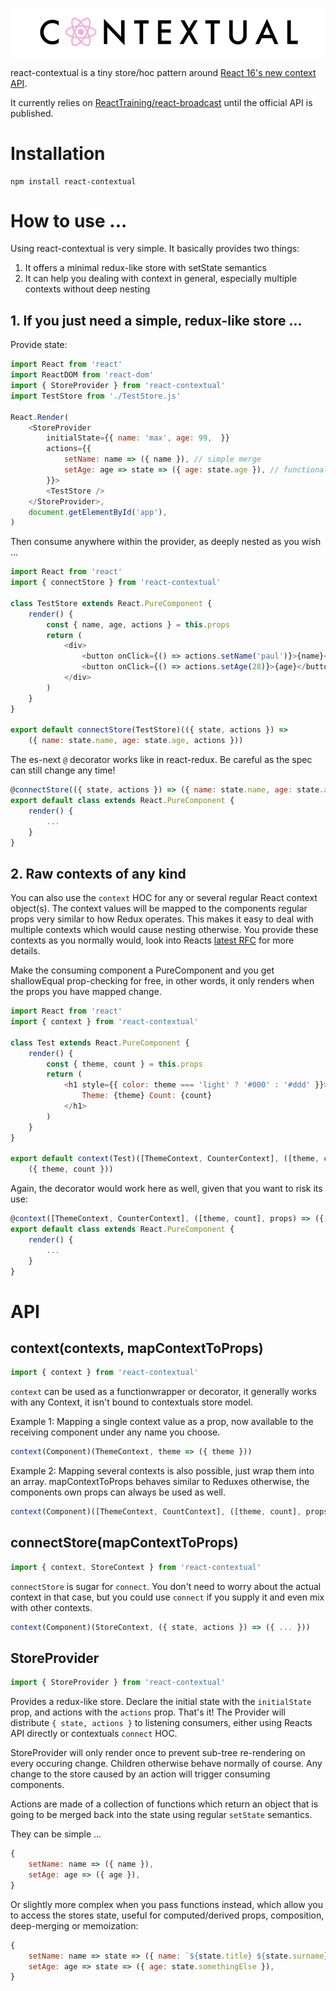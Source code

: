 ![](logo.jpg)

react-contextual is a tiny store/hoc pattern around [React 16's new context API](https://github.com/acdlite/rfcs/blob/new-version-of-context/text/0000-new-version-of-context.md).

It currently relies on [ReactTraining/react-broadcast](https://github.com/ReactTraining/react-broadcast/tree/next) until the official API is published.

# Installation

    npm install react-contextual

# How to use ...

Using react-contextual is very simple. It basically provides two things:

1. It offers a minimal redux-like store with setState semantics
2. It can help you dealing with context in general, especially multiple contexts without deep nesting

## 1. If you just need a simple, redux-like store ...

Provide state:

```js
import React from 'react'
import ReactDOM from 'react-dom'
import { StoreProvider } from 'react-contextual'
import TestStore from './TestStore.js'

React.Render(
    <StoreProvider
        initialState={{ name: 'max', age: 99,  }}
        actions={{
            setName: name => ({ name }), // simple merge
            setAge: age => state => ({ age: state.age }), // functional merge with more access
        }}>
        <TestStore />
    </StoreProvider>,
    document.getElementById('app'),
)
```

Then consume anywhere within the provider, as deeply nested as you wish ...

```js
import React from 'react'
import { connectStore } from 'react-contextual'

class TestStore extends React.PureComponent {
    render() {
        const { name, age, actions } = this.props
        return (
            <div>
                <button onClick={() => actions.setName('paul')}>{name}</button>
                <button onClick={() => actions.setAge(28)}>{age}</button>
            </div>
        )
    }
}

export default connectStore(TestStore)(({ state, actions }) =>
    ({ name: state.name, age: state.age, actions }))
```

The es-next `@` decorator works like in react-redux. Be careful as the spec can still change any time!

```js
@connectStore(({ state, actions }) => ({ name: state.name, age: state.age, actions }))
export default class extends React.PureComponent {
    render() {
        ...
    }
}
```

## 2. Raw contexts of any kind

You can also use the `context` HOC for any or several regular React context object(s). The context values will be mapped to the components regular props very similar to how Redux operates. This makes it easy to deal with multiple contexts which would cause nesting otherwise. You provide these contexts as you normally would, look into Reacts [latest RFC](https://github.com/acdlite/rfcs/blob/new-version-of-context/text/0000-new-version-of-context.md) for more details.

Make the consuming component a PureComponent and you get shallowEqual prop-checking for free, in other words, it only renders when the props you have mapped change.

```js
import React from 'react'
import { context } from 'react-contextual'

class Test extends React.PureComponent {
    render() {
        const { theme, count } = this.props
        return (
            <h1 style={{ color: theme === 'light' ? '#000' : '#ddd' }}>
                Theme: {theme} Count: {count}
            </h1>
        )
    }
}

export default context(Test)([ThemeContext, CounterContext], ([theme, count], props) => 
    ({ theme, count }))
```

Again, the decorator would work here as well, given that you want to risk its use:

```js
@context([ThemeContext, CounterContext], ([theme, count], props) => ({ theme, count }))
export default class extends React.PureComponent {
    render() {
        ...
    }
}
```

# API

## context(contexts, mapContextToProps)

```js
import { context } from 'react-contextual'
```

`context` can be used as a functionwrapper or decorator, it generally works with any Context, it isn't bound to contextuals store model.

Example 1: Mapping a single context value as a prop, now available to the receiving component under any name you choose.

```js
context(Component)(ThemeContext, theme => ({ theme }))
```

Example 2: Mapping several contexts is also possible, just wrap them into an array. mapContextToProps behaves similar to Reduxes otherwise, the components own props can always be used as well.

```js
context(Component)([ThemeContext, CountContext], ([theme, count], props) => ({ theme, count }))
```

## connectStore(mapContextToProps)

```js
import { context, StoreContext } from 'react-contextual'
```

`connectStore` is sugar for `connect`. You don't need to worry about the actual context in that case, but you could use `connect` if you supply it and even mix with other contexts.

```js
context(Component)(StoreContext, ({ state, actions }) => ({ ... }))
```

## StoreProvider

```js
import { StoreProvider } from 'react-contextual'
```

Provides a redux-like store. Declare the initial state with the `initialState` prop, and actions with the `actions` prop. That's it! The Provider will distribute `{ state, actions }` to listening consumers, either using Reacts API directly or contextuals `connect` HOC.

StoreProvider will only render once to prevent sub-tree re-rendering on every occuring change. Children otherwise behave normally of course. Any change to the store caused by an action will trigger consuming components.

Actions are made of a collection of functions which return an object that is going to be merged back into the state using regular `setState` semantics.

They can be simple ...

```js
{
    setName: name => ({ name }),
    setAge: age => ({ age }),
}
```

Or slightly more complex when you pass functions instead, which allow you to access the stores state, useful for computed/derived props, composition, deep-merging or memoization:

```js
{
    setName: name => state => ({ name: `${state.title} ${state.surname}` },
    setAge: age => state => ({ age: state.somethingElse }),
}
```
